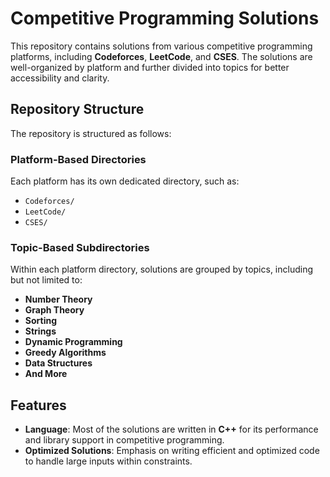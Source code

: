# Competitive Programming Solutions

This repository contains solutions from various competitive programming platforms, including **Codeforces**, **LeetCode**, and **CSES**. The solutions are well-organized by platform and further divided into topics for better accessibility and clarity.

## Repository Structure
The repository is structured as follows:

### Platform-Based Directories
Each platform has its own dedicated directory, such as:
- `Codeforces/`
- `LeetCode/`
- `CSES/`

### Topic-Based Subdirectories
Within each platform directory, solutions are grouped by topics, including but not limited to:
- **Number Theory**
- **Graph Theory**
- **Sorting**
- **Strings**
- **Dynamic Programming**
- **Greedy Algorithms**
- **Data Structures**
- **And More**

## Features
- **Language**: Most of the solutions are written in **C++** for its performance and library support in competitive programming.
- **Optimized Solutions**: Emphasis on writing efficient and optimized code to handle large inputs within constraints.
